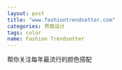 ```yaml
---
layout: post
title: "www.fashiontrendsetter.com"
categories: 界面设计
tags: color
name: Fashion Trendsetter
---
```

帮你关注每年最流行的颜色搭配
<!--break-->
